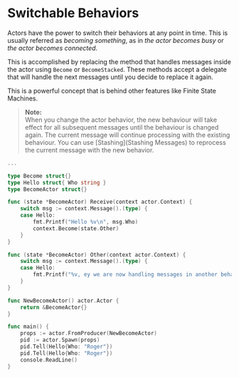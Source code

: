# Switchable Behaviors

Actors have the power to switch their behaviors at any point in time. This is usually referred as *becoming something*, 
as in *the actor becomes busy* or *the actor becomes connected*.

This is accomplished by replacing the method that handles messages inside the actor using `Become` or `BecomeStacked`. 
These methods accept a delegate that will handle the next messages until you decide to replace it again.

This is a powerful concept that is behind other features like Finite State Machines.

> **Note:**<br /> When you change the actor behavior, the new behaviour will take effect for all subsequent messages 
until the behaviour is changed again. The current message will continue processing with the existing behaviour. 
You can use [Stashing](Stashing Messages) to reprocess the current message with the new behavior.

```go
...

type Become struct{}
type Hello struct{ Who string }
type BecomeActor struct{}

func (state *BecomeActor) Receive(context actor.Context) {
	switch msg := context.Message().(type) {
	case Hello:
		fmt.Printf("Hello %v\n", msg.Who)
		context.Become(state.Other)
	}
}

func (state *BecomeActor) Other(context actor.Context) {
	switch msg := context.Message().(type) {
	case Hello:
		fmt.Printf("%v, ey we are now handling messages in another behavior", msg.Who)
	}
}

func NewBecomeActor() actor.Actor {
	return &BecomeActor{}
}

func main() {
	props := actor.FromProducer(NewBecomeActor)
	pid := actor.Spawn(props)
	pid.Tell(Hello{Who: "Roger"})
	pid.Tell(Hello{Who: "Roger"})
	console.ReadLine()
}
```